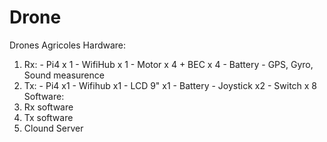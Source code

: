 # Drone
Drones Agricoles
Hardware:
  1. Rx:  - Pi4 x 1 
          - WifiHub x 1
          - Motor x 4 + BEC x 4
          - Battery
          - GPS, Gyro, Sound measurence
  2. Tx:  - Pi4 x1
          - Wifihub x1
          - LCD 9" x1
          - Battery 
          - Joystick x2
          - Switch x 8
Software:
  1. Rx software
  2. Tx software
  3. Clound Server
